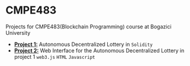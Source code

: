 # CMPE483

Projects for CMPE483(Blockchain Programming) course at Bogazici University

* [**Project 1:**](CMPE483/project1) Autonomous Decentralized Lottery in `Solidity`
* [**Project 2:**](CMPE483/project2) Web Interface for the Autonomous Decentralized Lottery in project 1 `web3.js` `HTML` `Javascript`

